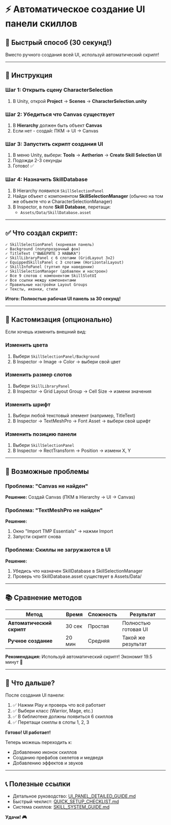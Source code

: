 # ⚡ Автоматическое создание UI панели скиллов

## 🚀 Быстрый способ (30 секунд!)

Вместо ручного создания всей UI, используй автоматический скрипт!

---

## 📝 Инструкция

### Шаг 1: Открыть сцену CharacterSelection
1. В Unity, открой **Project** → **Scenes** → **CharacterSelection.unity**

### Шаг 2: Убедиться что Canvas существует
1. В **Hierarchy** должен быть объект **Canvas**
2. Если нет - создай: ПКМ → UI → Canvas

### Шаг 3: Запустить скрипт создания UI
1. В меню Unity, выбери: **Tools** → **Aetherion** → **Create Skill Selection UI**
2. Подожди 2-3 секунды
3. Готово! ✅

### Шаг 4: Назначить SkillDatabase
1. В Hierarchy появился `SkillSelectionPanel`
2. Найди объект с компонентом **SkillSelectionManager** (обычно на том же объекте что и CharacterSelectionManager)
3. В Inspector, в поле **Skill Database**, перетащи:
   - `Assets/Data/SkillDatabase.asset`

---

## ✅ Что создал скрипт:

```
✓ SkillSelectionPanel (корневая панель)
✓ Background (полупрозрачный фон)
✓ TitleText ("ВЫБЕРИТЕ 3 НАВЫКА")
✓ SkillLibraryPanel с 6 слотами (GridLayout 3x2)
✓ EquippedSkillsPanel с 3 слотами (HorizontalLayout)
✓ SkillInfoPanel (тултип при наведении)
✓ SkillSelectionManager (добавлен и настроен)
✓ Все 9 слотов с компонентом SkillSlotUI
✓ Все ссылки между компонентами
✓ Правильные настройки Layout Groups
✓ Тексты, иконки, стили
```

**Итого: Полностью рабочая UI панель за 30 секунд!**

---

## 🎨 Кастомизация (опционально)

Если хочешь изменить внешний вид:

### Изменить цвета
1. Выбери `SkillSelectionPanel/Background`
2. В Inspector → Image → Color → выбери свой цвет

### Изменить размер слотов
1. Выбери `SkillLibraryPanel`
2. В Inspector → Grid Layout Group → Cell Size → измени значения

### Изменить шрифт
1. Выбери любой текстовый элемент (например, TitleText)
2. В Inspector → TextMeshPro → Font Asset → выбери свой шрифт

### Изменить позицию панели
1. Выбери `SkillSelectionPanel`
2. В Inspector → RectTransform → Position → измени X, Y

---

## 🐛 Возможные проблемы

### Проблема: "Canvas не найден"
**Решение:** Создай Canvas (ПКМ в Hierarchy → UI → Canvas)

### Проблема: "TextMeshPro не найден"
**Решение:**
1. Окно "Import TMP Essentials" → нажми Import
2. Запусти скрипт снова

### Проблема: Скиллы не загружаются в UI
**Решение:**
1. Убедись что назначен SkillDatabase в SkillSelectionManager
2. Проверь что SkillDatabase.asset существует в Assets/Data/

---

## 📚 Сравнение методов

| Метод | Время | Сложность | Результат |
|-------|-------|-----------|-----------|
| **Автоматический скрипт** | 30 сек | Простая | Полностью готовая UI |
| **Ручное создание** | 20 мин | Средняя | Такой же результат |

**Рекомендация:** Используй автоматический скрипт! Экономит 19.5 минут 🚀

---

## 🎉 Что дальше?

После создания UI панели:

1. ✅ Нажми Play и проверь что всё работает
2. ✅ Выбери класс (Warrior, Mage, etc.)
3. ✅ В библиотеке должны появиться 6 скиллов
4. ✅ Перетащи скиллы в слоты 1, 2, 3

**Готово! UI работает!**

Теперь можешь переходить к:
- Добавлению иконок скиллов
- Созданию префабов скелетов и медведя
- Добавлению эффектов и звуков

---

## 📞 Полезные ссылки

- Детальное руководство: [UI_PANEL_DETAILED_GUIDE.md](UI_PANEL_DETAILED_GUIDE.md)
- Быстрый чеклист: [QUICK_SETUP_CHECKLIST.md](QUICK_SETUP_CHECKLIST.md)
- Система скиллов: [SKILL_SYSTEM_GUIDE.md](SKILL_SYSTEM_GUIDE.md)

**Удачи! 🎮**
